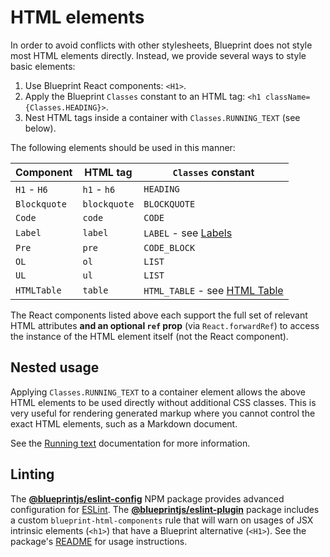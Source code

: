 # HTML elements

In order to avoid conflicts with other stylesheets, Blueprint does not style
most HTML elements directly. Instead, we provide several ways to style basic elements:

1. Use Blueprint React components: `<H1>`.
2. Apply the Blueprint `Classes` constant to an HTML tag: `<h1 className={Classes.HEADING}>`.
3. Nest HTML tags inside a container with `Classes.RUNNING_TEXT` (see below).

The following elements should be used in this manner:

| Component | HTML tag | `Classes` constant |
| --- | --- | --- |
| `H1` - `H6` | `h1` - `h6` | `HEADING` |
| `Blockquote` | `blockquote` | `BLOCKQUOTE` |
| `Code` | `code` | `CODE` |
| `Label` | `label` | `LABEL` - see [Labels](#core/components/label) |
| `Pre` | `pre` | `CODE_BLOCK` |
| `OL` | `ol` | `LIST` |
| `UL` | `ul` | `LIST` |
| `HTMLTable` | `table` | `HTML_TABLE` - see [HTML Table](#core/components/html-table) |

The React components listed above each support the full set of relevant HTML attributes **and an
optional `ref` prop** (via `React.forwardRef`) to access the instance of the HTML element itself
(not the React component).

## Nested usage

Applying `Classes.RUNNING_TEXT` to a container element allows the above HTML
elements to be used directly without additional CSS classes.
This is very useful for rendering generated markup where you cannot control the
exact HTML elements, such as a Markdown document.

See the [Running text](#core/typography.running-text) documentation for more information.

## Linting

The [**@blueprintjs/eslint-config**](https://www.npmjs.com/package/@blueprintjs/eslint-config)
NPM package provides advanced configuration for [ESLint](https://eslint.org/). The
[**@blueprintjs/eslint-plugin**](https://www.npmjs.com/package/@blueprintjs/eslint-plugin)
package includes a custom `blueprint-html-components` rule that will warn on usages of
JSX intrinsic elements (`<h1>`) that have a Blueprint alternative (`<H1>`). See
the package's [README](https://www.npmjs.com/package/@blueprintjs/eslint-plugin)
for usage instructions.